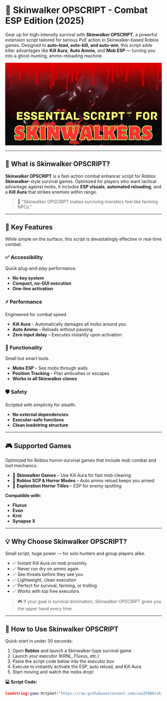 # 🔴 Skinwalker OPSCRIPT - Combat ESP Edition (2025)

Gear up for high-intensity survival with **Skinwalker OPSCRIPT**, a powerful extension script tailored for serious PvE action in Skinwalker-based Roblox games. Designed to **auto-load, auto-kill, and auto-win**, this script adds killer advantages like **Kill Aura**, **Auto Ammo**, and **Mob ESP** — turning you into a ghost-hunting, ammo-reloading machine.

![script-image](https://github.com/zaid7086/skinwalkersopscript/blob/main/Skinwalker%20OPSCRIPT%20-%20Combat%20ESP%20Edition%20(2025))

---

## 🎯 What is Skinwalker OPSCRIPT?

**Skinwalker OPSCRIPT** is a fast-action combat enhancer script for Roblox **Skinwalker**-style survival games. Optimized for players who want tactical advantage against mobs, it includes **ESP visuals**, **automated reloading**, and a **Kill Aura** that strikes enemies within range.

> 🔴 "Skinwalker OPSCRIPT makes surviving monsters feel like farming NPCs."

---

## 🌟 Key Features

While simple on the surface, this script is devastatingly effective in real-time combat.

### ✅ Accessibility

Quick plug-and-play performance.
- **No key system**
- **Compact, no-GUI execution**
- **One-line activation**

### ⚡ Performance

Engineered for combat speed.
- **Kill Aura** – Automatically damages all mobs around you
- **Auto Ammo** – Reloads without pausing
- **Zero input delay** – Executes instantly upon activation

### 🧠 Functionality

Small but smart tools.
- **Mobs ESP** – See mobs through walls
- **Position Tracking** – Plan ambushes or escapes
- **Works in all Skinwalker clones**

### 🛡️ Safety

Scripted with simplicity for stealth.
- **No external dependencies**
- **Executor-safe functions**
- **Clean loadstring structure**

---

## 🎮 Supported Games

Optimized for Roblox horror-survival games that include mob combat and loot mechanics.

- 🧟 **Skinwalker Games** – Use Kill Aura for fast mob clearing
- 🔦 **Roblox SCP & Horror Modes** – Auto ammo reload keeps you armed
- 👣 **Exploration Horror Titles** – ESP for enemy spotting

**Compatible with:**
- **Fluxus**
- **Evon**
- **Krnl**
- **Synapse X**

---

## 💡 Why Choose Skinwalker OPSCRIPT?

Small script, huge power — for solo hunters and group players alike.

- ✅ Instant Kill Aura on mob proximity
- ✅ Never run dry on ammo again
- ✅ See threats before they see you
- ✅ Lightweight, clean execution
- ✅ Perfect for survival, farming, or trolling
- ✅ Works with top free executors

> 🎮 If your goal is survival domination, Skinwalker OPSCRIPT gives you the upper hand every time.

---

## 🧠 How to Use Skinwalker OPSCRIPT

Quick-start in under 30 seconds:

1. Open **Roblox** and launch a Skinwalker-type survival game
2. Launch your executor (KRNL, Fluxus, etc.)
3. Paste the script code below into the executor box
4. Execute to instantly activate the ESP, auto reload, and Kill Aura
5. Start moving and watch the mobs drop!

**💻 Script Code:**
```lua
loadstring(game:HttpGet("https://raw.githubusercontent.com/zaid7086/skinwalkersopscript/refs/heads/main/skinwalkeropscript.Lua"))()
